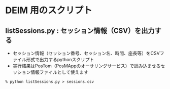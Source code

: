 # DEIM 用のスクリプト
## listSessions.py : セッション情報（CSV）を出力する
 * セッション情報（セッション番号、セッション名、時間、座長等）をCSVファイル形式で出力するpythonスクリプト
 * 実行結果はPosTom（PosMAppのオーサリングサービス）で読み込ませるセッション情報ファイルとして使えます
 
 ```
 % python listSessions.py > sessions.csv
 ```

